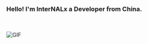 ### Hello! I'm InterNALx a Developer from China.

<br />
<br />

  <img align="middle" alt="GIF" src="https://media.giphy.com/media/836HiJc7pgzy8iNXCn/giphy.gif" />

